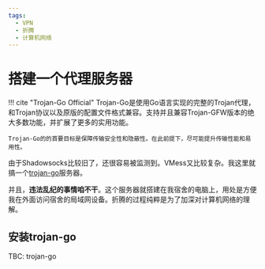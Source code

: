 ```yaml
---
tags: 
  - VPN
  - 折腾
  - 计算机网络
---
```


# 搭建一个代理服务器

!!! cite "Trojan-Go Official"
    Trojan-Go是使用Go语言实现的完整的Trojan代理，和Trojan协议以及原版的配置文件格式兼容。支持并且兼容Trojan-GFW版本的绝大多数功能，并扩展了更多的实用功能。

    Trojan-Go的的首要目标是保障传输安全性和隐蔽性。在此前提下，尽可能提升传输性能和易用性。

由于Shadowsocks比较旧了，还很容易被监测到。VMess又比较复杂。我这里就搞一个[trojan-go](https://p4gefau1t.github.io/trojan-go/)服务器。

并且，**违法乱纪的事情咱不干**。这个服务器就搭建在我宿舍的电脑上，用处是方便我在外面访问宿舍的局域网设备。折腾的过程纯粹是为了加深对计算机网络的理解。

## 安装trojan-go

TBC: trojan-go